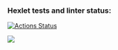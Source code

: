 ### Hexlet tests and linter status:
[![Actions Status](https://github.com/NastyaSia04/frontend-project-44/actions/workflows/hexlet-check.yml/badge.svg)](https://github.com/NastyaSia04/frontend-project-44/actions)

<a href="https://codeclimate.com/github/NastyaSia04/frontend-project-44/maintainability"><img src="https://api.codeclimate.com/v1/badges/840f8a9fe6bde1e46676/maintainability" /></a>
